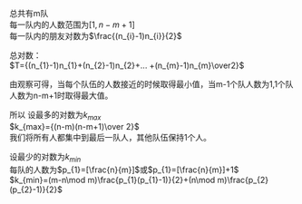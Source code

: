 总共有m队<br>
每一队内的人数范围为$[1,n-m+1]$<br>
每一队内的朋友对数为$\frac{(n_{i}-1)n_{i}}{2}$<br>

总对数：<br>
$T={(n_{1}-1)n_{1}+(n_{2}-1)n_{2}+...
+(n_{m}-1)n_{m}\over2}$<br>

由观察可得，当每个队伍的人数接近的时候取得最小值，当m-1个队人数为1,1个队人数为n-m+1时取得最大值。

所以 设最多的对数为$k_{max}$<br>
$k_{max}={(n-m)(n-m+1)\over 2}$<br>
我们将所有人都集中到最后一队人，其他队伍保持1个人。<br>

设最少的对数为$k_{min}$<br>
每队的人数为$p_{1}=[\frac{n}{m}]$或$p_{1}=[\frac{n}{m}]+1$<br>
$k_{min}=(m-n\mod m)\frac{p_{1}(p_{1}-1)}{2}+(n\mod m)\frac{p_{2}(p_{2}-1)}{2}$